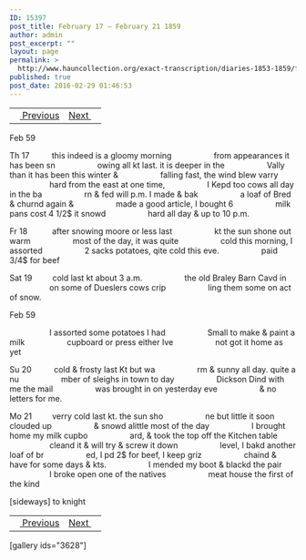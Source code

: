 ```yaml
---
ID: 15397
post_title: February 17 – February 21 1859
author: admin
post_excerpt: ""
layout: page
permalink: >
  http://www.hauncollection.org/exact-transcription/diaries-1853-1859/february-17-february-21-1859/
published: true
post_date: 2016-02-29 01:46:53
---
```

<table style="width: 100%;" align="center">
<tbody>
<tr>
<td><a href="http://www.hauncollection.org/version-2/diaries-1853-1859/february-13-february-16-1859/"><img src="https://lh3.googleusercontent.com/-EFJpxxNiPNw/VqgtWBCZrMI/AAAAAAAAAFU/WfY4lPFWWkg/s800-Ic42/Soeb-Plain-Arrows-8-10px.png" alt="" width="10" height="10" /> Previous</a></td>
<td style="text-align: right;"><a href="http://www.hauncollection.org/version-2/diaries-1853-1859/february-22-february-26-1859/">Next <img src="https://lh3.googleusercontent.com/-67k0cYlpXHw/VqgtWKz1MXI/AAAAAAAAAFU/k9PW_Piyurk/s800-Ic42/Soeb-Plain-Arrows-5-10px.png" alt="" width="10" height="10" /></a></td>
</tr>
</tbody>
</table>
Feb 59

Th 17          this indeed is a gloomy morning
<span style="margin-left: 70px;">from appearances it has been sn
<span style="margin-left: 70px;">owing all kt last. it is deeper in the
<span style="margin-left: 70px;">Vally than it has been this winter &amp;
<span style="margin-left: 70px;">falling fast, the wind blew varry
<span style="margin-left: 70px;">hard from the east at one time,
<span style="margin-left: 70px;">I Kepd too cows all day in the ba
<span style="margin-left: 70px;">rn &amp; fed will p.m. I made &amp; bak
<span style="margin-left: 70px;">a loaf of Bred &amp; churnd again &amp;
<span style="margin-left: 70px;">made a good article, I bought 6
<span style="margin-left: 70px;">milk pans cost 4 1/2$ it snowd
<span style="margin-left: 70px;">hard all day &amp; up to 10 p.m.</span></span></span></span></span></span></span></span></span></span></span>

Fr 18           after snowing moore or less last
<span style="margin-left: 70px;">kt the sun shone out warm
<span style="margin-left: 70px;">most of the day, it was quite
<span style="margin-left: 70px;">cold this morning, I assorted
<span style="margin-left: 70px;">2 sacks potatoes, qite cold this eve.
<span style="margin-left: 70px;">paid 3/4$ for beef</span></span></span></span></span>

Sat 19         cold last kt about 3 a.m.
<span style="margin-left: 70px;">the old Braley Barn Cavd in
<span style="margin-left: 70px;">on some of Dueslers cows crip
<span style="margin-left: 70px;">ling them some on act of snow.</span></span></span>

Feb 59

<span style="margin-left: 70px;">I assorted some potatoes I had
<span style="margin-left: 70px;">Small to make &amp; paint a milk
<span style="margin-left: 70px;">cupboard or press either Ive
<span style="margin-left: 70px;">not got it home as yet</span></span></span></span>

Su 20          cold &amp; frosty last Kt but wa
<span style="margin-left: 70px;">rm &amp; sunny all day. quite a nu
<span style="margin-left: 70px;">mber of sleighs in town to day
<span style="margin-left: 70px;">Dickson Dind with me the mail
<span style="margin-left: 70px;">was brought in on yesterday eve
<span style="margin-left: 70px;">&amp; no letters for me.</span></span></span></span></span>

Mo 21         verry cold last kt. the sun sho
<span style="margin-left: 70px;">ne but little it soon clouded up
<span style="margin-left: 70px;">&amp; snowd alittle most of the day
<span style="margin-left: 70px;">I brought home my milk cupbo
<span style="margin-left: 70px;">ard, &amp; took the top off the Kitchen table
<span style="margin-left: 70px;">cleand it &amp; will try &amp; screw it down
<span style="margin-left: 70px;">level, I bakd another loaf of br
<span style="margin-left: 70px;">ed, I pd 2$ for beef, I keep griz
<span style="margin-left: 70px;">chaind &amp; have for some days &amp; kts.
<span style="margin-left: 70px;">I mended my boot &amp; blackd the pair
<span style="margin-left: 70px;">I broke open one of the natives
<span style="margin-left: 70px;">meat house the first of the kind</span></span></span></span></span></span></span></span></span></span></span>

[sideways]
to knight
<table style="width: 100%;" align="center">
<tbody>
<tr>
<td><a href="http://www.hauncollection.org/version-2/diaries-1853-1859/february-13-february-16-1859/"><img src="https://lh3.googleusercontent.com/-EFJpxxNiPNw/VqgtWBCZrMI/AAAAAAAAAFU/WfY4lPFWWkg/s800-Ic42/Soeb-Plain-Arrows-8-10px.png" alt="" width="10" height="10" /> Previous</a></td>
<td style="text-align: right;"><a href="http://www.hauncollection.org/version-2/diaries-1853-1859/february-22-february-26-1859/">Next <img src="https://lh3.googleusercontent.com/-67k0cYlpXHw/VqgtWKz1MXI/AAAAAAAAAFU/k9PW_Piyurk/s800-Ic42/Soeb-Plain-Arrows-5-10px.png" alt="" width="10" height="10" /></a></td>
</tr>
</tbody>
</table>
[gallery ids="3628"]